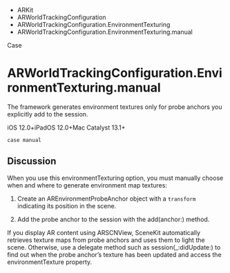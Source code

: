 

- ARKit
- ARWorldTrackingConfiguration
- ARWorldTrackingConfiguration.EnvironmentTexturing
-  ARWorldTrackingConfiguration.EnvironmentTexturing.manual 

Case

# ARWorldTrackingConfiguration.EnvironmentTexturing.manual

The framework generates environment textures only for probe anchors you explicitly add to the session.

iOS 12.0+iPadOS 12.0+Mac Catalyst 13.1+

``` source
case manual
```

## Discussion

When you use this environmentTexturing option, you must manually choose when and where to generate environment map textures:

1.  Create an AREnvironmentProbeAnchor object with a `transform` indicating its position in the scene.

2.  Add the probe anchor to the session with the add(anchor:) method.

If you display AR content using ARSCNView, SceneKit automatically retrieves texture maps from probe anchors and uses them to light the scene. Otherwise, use a delegate method such as session(_:didUpdate:) to find out when the probe anchor’s texture has been updated and access the environmentTexture property.

